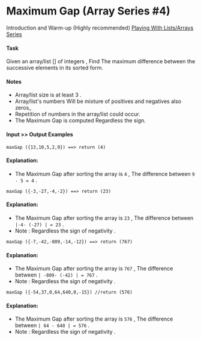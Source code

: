 # Maximum Gap (Array Series #4)

Introduction and Warm-up (Highly recommended)
[Playing With Lists/Arrays Series](https://www.codewars.com/collections/playing-with-lists-slash-arrays)

#### Task

Given an array/list [] of integers , Find The maximum difference between the successive elements in its sorted form.

#### Notes

- Array/list size is at least 3 .
- Array/list's numbers Will be mixture of positives and negatives also zeros_
- Repetition of numbers in the array/list could occur.
- The Maximum Gap is computed Regardless the sign.

#### Input >> Output Examples

```
maxGap ({13,10,5,2,9}) ==> return (4)
```

#### Explanation:

- The Maximum Gap after sorting the array is `4` , The difference between `9 - 5 = 4` .

```
maxGap ({-3,-27,-4,-2}) ==> return (23)
```

#### Explanation:

- The Maximum Gap after sorting the array is `23` , The difference between  `|-4- (-27) | = 23` .
- Note : Regardless the sign of negativity .


```
maxGap ({-7,-42,-809,-14,-12}) ==> return (767)  
```

#### Explanation:

- The Maximum Gap after sorting the array is `767` , The difference between  `| -809- (-42) | = 767` .
- Note : Regardless the sign of negativity .

```
maxGap ({-54,37,0,64,640,0,-15}) //return (576)
```

#### Explanation:

- The Maximum Gap after sorting the array is `576` , The difference between  `| 64 - 640 | = 576` .
- Note : Regardless the sign of negativity .


